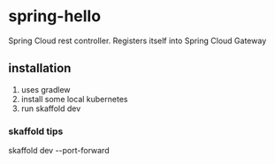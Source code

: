 # spring-hello

Spring Cloud rest controller. Registers itself into Spring Cloud Gateway

## installation
1. uses gradlew
2. install some local kubernetes
3. run skaffold dev

### skaffold tips
skaffold dev --port-forward  
